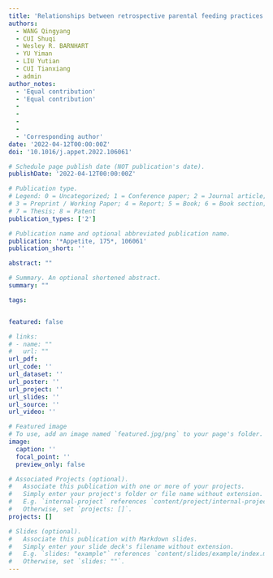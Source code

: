 ```yaml
---
title: 'Relationships between retrospective parental feeding practices and Chinese university students’ current appetitive traits, weight status, and satisfaction with food-related life'
authors:
  - WANG Qingyang
  - CUI Shuqi
  - Wesley R. BARNHART
  - YU Yiman
  - LIU Yutian
  - CUI Tianxiang
  - admin
author_notes:
  - 'Equal contribution'
  - 'Equal contribution'
  - 
  - 
  - 
  - 
  - 'Corresponding author'
date: '2022-04-12T00:00:00Z'
doi: '10.1016/j.appet.2022.106061'

# Schedule page publish date (NOT publication's date).
publishDate: '2022-04-12T00:00:00Z'

# Publication type.
# Legend: 0 = Uncategorized; 1 = Conference paper; 2 = Journal article;
# 3 = Preprint / Working Paper; 4 = Report; 5 = Book; 6 = Book section;
# 7 = Thesis; 8 = Patent
publication_types: ['2']

# Publication name and optional abbreviated publication name.
publication: '*Appetite, 175*, 106061'
publication_short: ''

abstract: ""

# Summary. An optional shortened abstract.
summary: ""

tags:


featured: false

# links:
# - name: ""
#   url: ""
url_pdf:
url_code: ''
url_dataset: ''
url_poster: ''
url_project: ''
url_slides: ''
url_source: ''
url_video: ''

# Featured image
# To use, add an image named `featured.jpg/png` to your page's folder.
image:
  caption: ''
  focal_point: ''
  preview_only: false

# Associated Projects (optional).
#   Associate this publication with one or more of your projects.
#   Simply enter your project's folder or file name without extension.
#   E.g. `internal-project` references `content/project/internal-project/index.md`.
#   Otherwise, set `projects: []`.
projects: []

# Slides (optional).
#   Associate this publication with Markdown slides.
#   Simply enter your slide deck's filename without extension.
#   E.g. `slides: "example"` references `content/slides/example/index.md`.
#   Otherwise, set `slides: ""`.
---
```

